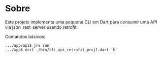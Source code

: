 # Sobre

Este projeto implementa uma pequena CLI em Dart para consumir uma API via json_rest_server usando retrofit

Comandos básicos:
```
.../app/api$ jrs run
.../app$ dart ./bin/cli_api_retrofit_proj1.dart -h
```